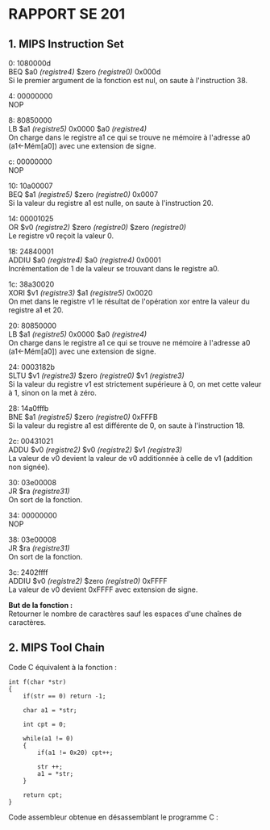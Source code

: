 # RAPPORT SE 201

## 1. MIPS Instruction Set

0: 1080000d   
BEQ $a0 *(registre4)* $zero *(registre0)* 0x000d    
Si le premier argument de la fonction est nul, on saute à l'instruction 38.   


4: 00000000   
NOP   


8: 80850000  
LB $a1 *(registre5)* 0x0000 $a0 *(registre4)*   
On charge dans le registre a1 ce qui se trouve ne mémoire à l'adresse a0 (a1<-Mém[a0]) avec une extension de signe.   


c: 00000000   
NOP   


10: 10a00007   
BEQ $a1 *(registre5)* $zero *(registre0)* 0x0007     
Si la valeur du registre a1 est nulle, on saute à l'instruction 20.  


14: 00001025   
OR $v0 *(registre2)* $zero *(registre0)* $zero *(registre0)*  
Le registre v0 reçoit la valeur 0.   


18: 24840001   
ADDIU $a0 *(registre4)* $a0 *(registre4)* 0x0001     
Incrémentation de 1 de la valeur se trouvant dans le registre a0.   


1c: 38a30020  
XORI $v1 *(registre3)* $a1 *(registre5)* 0x0020   
On met dans le registre v1 le résultat de l'opération xor entre la valeur du registre a1 et 20.   


20: 80850000  
LB $a1 *(registre5)* 0x0000 $a0 *(registre4)*  
On charge dans le registre a1 ce qui se trouve ne mémoire à l'adresse a0 (a1<-Mém[a0]) avec une extension de signe.  


24: 0003182b  
SLTU $v1 *(registre3)* $zero *(registre0)* $v1 *(registre3)*   
Si la valeur du registre v1 est strictement supérieure à 0, on met cette valeur à 1, sinon on la met à zéro.  


28: 14a0fffb  
BNE $a1 *(registre5)* $zero *(registre0)* 0xFFFB   
Si la valeur du registre a1 est différente de 0, on saute à l'instruction 18.    


2c: 00431021   
ADDU $v0 *(registre2)* $v0 *(registre2)* $v1 *(registre3)*   
La valeur de v0 devient la valeur de v0 additionnée à celle de v1 (addition non signée).   


30: 03e00008   
JR $ra *(registre31)*  
On sort de la fonction.   


34: 00000000  
NOP  


38: 03e00008  
JR $ra *(registre31)*  
On sort de la fonction.   


3c: 2402ffff   
ADDIU $v0 *(registre2)* $zero *(registre0)* 0xFFFF   
La valeur de v0 devient 0xFFFF avec extension de signe.  


**But de la fonction :**  
Retourner le nombre de caractères sauf les espaces d'une chaînes de caractères.  


## 2. MIPS Tool Chain


Code C équivalent  à la fonction :  
```
int f(char *str)
{
    if(str == 0) return -1;

    char a1 = *str;

    int cpt = 0;

    while(a1 != 0)
    {
        if(a1 != 0x20) cpt++;

        str ++;
        a1 = *str;
    }

    return cpt;
}  
```

Code assembleur obtenue en désassemblant le programme C :

